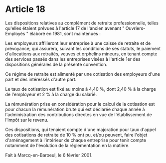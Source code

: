 # Article 18

  
 Les dispositions relatives au complément de retraite professionnelle, telles qu'elles étaient prévues à l'article 17 de l'ancien avenant " Ouvriers-Employés " élaboré en 1981, sont maintenues :  
  
 Les employeurs affilieront leur entreprise à une caisse de retraite et de prévoyance, qui assurera, suivant les conditions de ses statuts, le paiement d'allocations aux retraités, veuves et orphelins mineurs, en tenant compte des services passés dans les entreprises visées à l'article 1er des dispositions générales de la présente convention.  
  
 Ce régime de retraite est alimenté par une cotisation des employeurs d'une part et des intéressés d'autre part.  
  
 Le taux de cotisation est fixé au moins à 4,40 %, dont 2,40 % à la charge de l'employeur et 2 % à la charge du salarié.  
  
 La rémunération prise en considération pour le calcul de la cotisation est pour chacun la rémunération brute qui est déclarée chaque année à l'administration des contributions directes en vue de l'établissement de l'impôt sur le revenu.  
  
 Ces dispositions, qui tenaient compte d'une majoration pour taux d'appel des cotisations de retraite de 10 % ont pu, et/ou peuvent, faire l'objet d'aménagement à l'intérieur de chaque entreprise pour tenir compte notamment de l'évolution de la réglementation en la matière.  
  
 Fait à Marcq-en-Baroeul, le 6 février 2001.  
